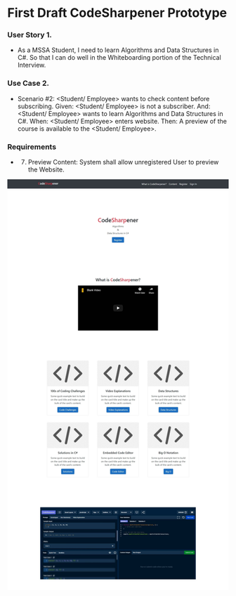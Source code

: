 # First Draft CodeSharpener Prototype

### User Story 1.
* As a MSSA Student, I need to learn Algorithms and Data Structures in C#. So that I can do well in the Whiteboarding portion of the Technical Interview.

### Use Case 2.
* Scenario #2: <Student/ Employee> wants to check content before subscribing. Given: <Student/ Employee> is not a subscriber. And: <Student/ Employee> wants to learn Algorithms and Data Structures in C#. When: <Student/ Employee> enters website. Then: A preview of the course is available to the <Student/ Employee>.

### Requirements
*	7. Preview Content: System shall allow unregistered User to preview the Website.

<kbd>
<img src="https://github.com/richminlee/Code_Sharpener/blob/master/Prototype/Homepage%20Screenshot.JPG">
</kbd>

